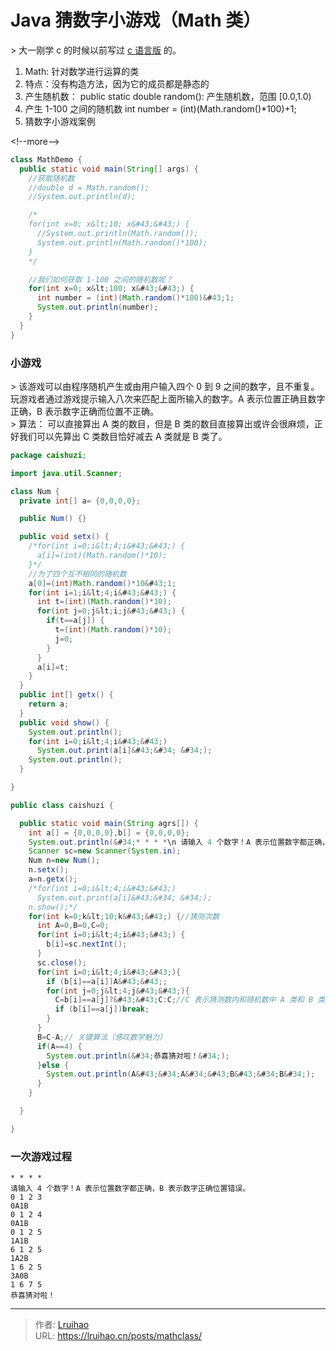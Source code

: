 # Java 猜数字小游戏（Math 类）


&gt; 大一刚学 c 的时候以前写过 [c 语言版](https://github.com/Lruihao/Grocery/tree/master/C%26C%2B%2B) 的。

1. Math: 针对数学进行运算的类
2. 特点：没有构造方法，因为它的成员都是静态的
3. 产生随机数：
   public static double random(): 产生随机数，范围 [0.0,1.0)
4. 产生 1-100 之间的随机数
   int number = (int)(Math.random()\*100)&#43;1;
5. 猜数字小游戏案例

&lt;!--more--&gt;

```java
class MathDemo {
  public static void main(String[] args) {
    //获取随机数
    //double d = Math.random();
    //System.out.println(d);

    /*
    for(int x=0; x&lt;10; x&#43;&#43;) {
      //System.out.println(Math.random());
      System.out.println(Math.random()*100);
    }
    */

    //我们如何获取 1-100 之间的随机数呢？
    for(int x=0; x&lt;100; x&#43;&#43;) {
      int number = (int)(Math.random()*100)&#43;1;
      System.out.println(number);
    }
  }
}
```

### 小游戏

&gt; 该游戏可以由程序随机产生或由用户输入四个 0 到 9 之间的数字，且不重复。玩游戏者通过游戏提示输入八次来匹配上面所输入的数字。A 表示位置正确且数字正确，B 表示数字正确而位置不正确。  
&gt; 算法： 可以直接算出 A 类的数目，但是 B 类的数目直接算出或许会很麻烦，正好我们可以先算出 C 类数目恰好减去 A 类就是 B 类了。

```java
package caishuzi;

import java.util.Scanner;

class Num {
  private int[] a= {0,0,0,0};

  public Num() {}

  public void setx() {
    /*for(int i=0;i&lt;4;i&#43;&#43;) {
      a[i]=(int)(Math.random()*10);
    }*/
    //为了四个互不相同的随机数
    a[0]=(int)Math.random()*10&#43;1;
    for(int i=1;i&lt;4;i&#43;&#43;) {
      int t=(int)(Math.random()*10);
      for(int j=0;j&lt;i;j&#43;&#43;) {
        if(t==a[j]) {
          t=(int)(Math.random()*10);
          j=0;
        }
      }
      a[i]=t;
    }
  }
  public int[] getx() {
    return a;
  }
  public void show() {
    System.out.println();
    for(int i=0;i&lt;4;i&#43;&#43;)
      System.out.print(a[i]&#43;&#34; &#34;);
    System.out.println();
  }

}

public class caishuzi {

  public static void main(String agrs[]) {
    int a[] = {0,0,0,0},b[] = {0,0,0,0};
    System.out.println(&#34;* * * *\n 请输入 4 个数字！A 表示位置数字都正确，B 表示数字正确位置错误。&#34;);
    Scanner sc=new Scanner(System.in);
    Num n=new Num();
    n.setx();
    a=n.getx();
    /*for(int i=0;i&lt;4;i&#43;&#43;)
      System.out.print(a[i]&#43;&#34; &#34;);
    n.show();*/
    for(int k=0;k&lt;10;k&#43;&#43;) {//猜测次数
      int A=0,B=0,C=0;
      for(int i=0;i&lt;4;i&#43;&#43;) {
        b[i]=sc.nextInt();
      }
      sc.close();
      for(int i=0;i&lt;4;i&#43;&#43;){
        if (b[i]==a[i])A&#43;&#43;;
        for(int j=0;j&lt;4;j&#43;&#43;){
          C=b[i]==a[j]?&#43;&#43;C:C;//C 表示猜测数内和随机数中 A 类和 B 类数的数目
          if (b[i]==a[j])break;
        }
      }
      B=C-A;// 关键算法（感叹数学魅力）
      if(A==4) {
        System.out.println(&#34;恭喜猜对啦！&#34;);
      }else {
        System.out.println(A&#43;&#34;A&#34;&#43;B&#43;&#34;B&#34;);
      }
    }

  }

}
```

### 一次游戏过程

```plain
* * * *
请输入 4 个数字！A 表示位置数字都正确，B 表示数字正确位置错误。
0 1 2 3
0A1B
0 1 2 4
0A1B
0 1 2 5
1A1B
6 1 2 5
1A2B
1 6 2 5
3A0B
1 6 7 5
恭喜猜对啦！
```


---

> 作者: [Lruihao](https://github.com/Lruihao)  
> URL: https://lruihao.cn/posts/mathclass/  


